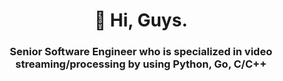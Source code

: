 <h1 align="center">🤞 Hi, Guys.</h1>
<h3 align="center">Senior Software Engineer who is specialized in video streaming/processing by using Python, Go, C/C++</h3>
